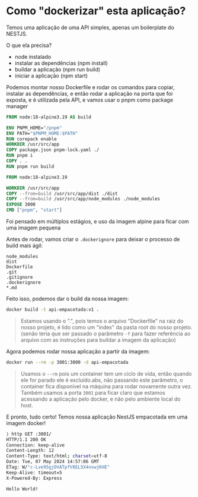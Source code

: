 # Como "dockerizar" esta aplicação?

Temos uma aplicação de uma API simples, apenas um boilerplate do NESTJS.

O que ela precisa?
- node instalado
- instalar as dependências (npm install)
- buildar a aplicação (npm run build)
- iniciar a aplicação (npm start)

Podemos montar nosso Dockerfile e rodar os comandos para copiar, instalar as dependências, e então rodar a aplicação na porta que foi exposta, e é utilizada pela API, e vamos usar o pnpm como package manager

```dockerfile
FROM node:18-alpine3.19 AS build

ENV PNPM_HOME="/pnpm"
ENV PATH="$PNPM_HOME:$PATH"
RUN corepack enable
WORKDIR /usr/src/app
COPY package.json pnpm-lock.yaml ./
RUN pnpm i 
COPY . .
RUN pnpm run build

FROM node:18-alpine3.19

WORKDIR /usr/src/app
COPY --from=build /usr/src/app/dist ./dist
COPY --from=build /usr/src/app/node_modules ./node_modules
EXPOSE 3000
CMD ["pnpm", "start"]
```

Foi pensado em múltiplos estágios, e uso da imagem alpine para ficar com uma imagem pequena

Antes de rodar, vamos criar o `.dockerignore` para deixar o processo de build mais ágil:

```dockerignore
node_modules
dist
Dockerfile
.git
.gitignore
.dockerignore
*.md
```

Feito isso, podemos dar o build da nossa imagem:

```bash
docker build -t api-empacotada:v1 .
```

> Estamos usando o ".", pois temos o arquivo "Dockerfile" na raiz do nosso projeto, é lido como um "index" da pasta root do nosso projeto. (senão teria que ser passado o parâmetro `-f` para fazer referência ao arquivo com as instruções para buildar a imagem da aplicação)

Agora podemos rodar nossa aplicação a partir da imagem:

```bash
docker run --rm -p 3001:3000 -d api-empacotada
```

> Usamos o `--rm` pois um container tem um ciclo de vida, então quando ele for parado ele é excluído.abs, não passando este parâmetro, o container fica disponível na máquina para rodar novamente outra vez.
> Também usamos a porta `3001` para ficar claro que estamos acessando a aplicação pelo docker, e não pelo ambiente local do host.

E pronto, tudo certo!
Temos nossa aplicação NestJS empacotada em uma imagem docker!
```bash
⟩ http GET :3001/
HTTP/1.1 200 OK
Connection: keep-alive
Content-Length: 12
Content-Type: text/html; charset=utf-8
Date: Tue, 07 May 2024 14:57:06 GMT
ETag: W/"c-Lve95gjOVATpfV8EL5X4nxwjKHE"
Keep-Alive: timeout=5
X-Powered-By: Express

Hello World!
```
